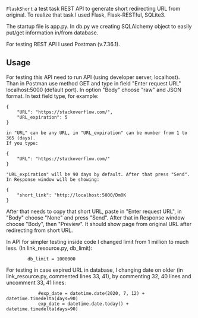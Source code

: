 `FlaskShort` a test task REST API to generate short redirecting URL from original.
To realize that task I used Flask, Flask-RESTful, SQLite3.

The startup file is app.py. 
In db.py we creating SQLAlchemy object to easily put/get information in/from database.

For testing REST API I used Postman (v.7.36.1).

**Usage**
---

For testing this API need to run API (using developer server, localhost). Than in Postman use method GET and type in field "Enter request URL" localhost:5000 (default port). In option "Body" choose "raw" and JSON format. In text field type, for example:
```
{
    "URL": "https://stackoverflow.com/", 
    "URL_expiration": 5 
}
```
    in "URL" can be any URL, in "URL_expiration" can be number from 1 to 365 (days).
    If you type:
```
{
    "URL": "https://stackoverflow.com/" 
}
```
    "URL_expiration" will be 90 days by default. After that press "Send". In Response window will be showing:
```
{
    "short_link": "http://localhost:5000/Dm0K 
}
```

After that needs to copy that short URL, paste in "Enter request URL", in "Body" choose "None" and press "Send". After that in Response window choose "Body", then "Preview". It should show page from original URL after redirecting from short URL.

In API for simpler testing inside code I changed limit from 1 million to much less. (In link_resource.py, db_limit):
```
        db_limit = 1000000
```

For testing in case expired URL in database, I changing date on older (in link_resource.py, commented lines 33, 41), by commenting 32, 40 lines and uncomment 33, 41 lines:
```
            #exp_date = datetime.date(2020, 7, 12) + datetime.timedelta(days=90)
            exp_date = datetime.date.today() + datetime.timedelta(days=90)
```